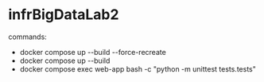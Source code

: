 # infrBigDataLab2

commands:
- docker compose up --build --force-recreate
- docker compose up --build
- docker compose exec web-app bash -c "python -m unittest tests.tests"